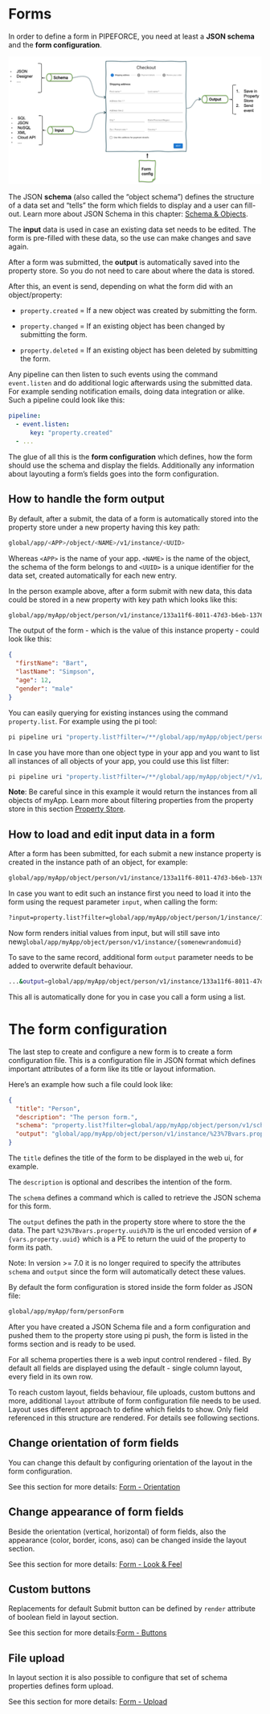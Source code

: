 # Forms

In order to define a form in PIPEFORCE, you need at least a **JSON schema** and the **form configuration**.

![](../img/grafik-20201023-083314.png)

The JSON **schema** (also called the “object schema”) defines the structure of a data set and “tells” the form which fields to display and a user can fill-out. Learn more about JSON Schema in this chapter: [Schema & Objects](../guides/schema-&-objects).

The **input** data is used in case an existing data set needs to be edited. The form is pre-filled with these data, so the use can make changes and save again.

After a form was submitted, the **output** is automatically saved into the property store. So you do not need to care about where the data is stored.

After this, an event is send, depending on what the form did with an object/property:

*   `property.created` = If a new object was created by submitting the form.
    
*   `property.changed` = If an existing object has been changed by submitting the form.
    
*   `property.deleted` = If an existing object has been deleted by submitting the form.
    

Any pipeline can then listen to such events using the command `event.listen` and do additional logic afterwards using the submitted data. For example sending notification emails, doing data integration or alike. Such a pipeline could look like this:

```yaml
pipeline:
  - event.listen:
      key: "property.created"
  - ...
```

The glue of all this is the **form configuration** which defines, how the form should use the schema and display the fields. Additionally any information about layouting a form’s fields goes into the form configuration.

## How to handle the form output

By default, after a submit, the data of a form is automatically stored into the property store under a new property having this key path:

```bash
global/app/<APP>/object/<NAME>/v1/instance/<UUID>
```

Whereas `<APP>` is the name of your app. `<NAME>` is the name of the object, the schema of the form belongs to and `<UUID>` is a unique identifier for the data set, created automatically for each new entry.

In the person example above, after a form submit with new data, this data could be stored in a new property with key path which looks like this:

```bash
global/app/myApp/object/person/v1/instance/133a11f6-8011-47d3-b6eb-1376cca5e6b6
```

The output of the form - which is the value of this instance property - could look like this:

```json
{
  "firstName": "Bart",
  "lastName": "Simpson",
  "age": 12,
  "gender": "male"
}
```

You can easily querying for existing instances using the command `property.list`. For example using the pi tool:

```bash
pi pipeline uri "property.list?filter=/**/global/app/myApp/object/person/v1/instance/*"
```

In case you have more than one object type in your app and you want to list all instances of all objects of your app, you could use this list filter:

```bash
pi pipeline uri "property.list?filter=/**/global/app/myApp/object/*/v1/instance/*"
```

**Note**: Be careful since in this example it would return the instances from all objects of myApp. Learn more about filtering properties from the property store in this section [Property Store](../guides/propertystore).

## How to load and edit input data in a form

After a form has been submitted, for each submit a new instance property is created in the instance path of an object, for example:

```bash
global/app/myApp/object/person/v1/instance/133a11f6-8011-47d3-b6eb-1376cca5e6b6
```

In case you want to edit such an instance first you need to load it into the form using the request parameter `input`, when calling the form:

```bash
?input=property.list?filter=global/app/myApp/object/person/1/instance/133a11f6-8011-47d3-b6eb-1376cca5e6b6
```

Now form renders initial values from input, but will still save into new`global/app/myApp/object/person/v1/instance/{somenewrandomuid}`

To save to the same record, additional form `output` parameter needs to be added to overwrite default behaviour.

```bash
...&output=global/app/myApp/object/person/v1/instance/133a11f6-8011-47d3-b6eb-1376cca5e6b6
```

This all is automatically done for you in case you call a form using a list.

# The form configuration

The last step to create and configure a new form is to create a form configuration file. This is a configuration file in JSON format which defines important attributes of a form like its title or layout information.

Here’s an example how such a file could look like:

```json
{
  "title": "Person",
  "description": "The person form.",
  "schema": "property.list?filter=global/app/myApp/object/person/v1/schema",
  "output": "global/app/myApp/object/person/v1/instance/%23%7Bvars.property.uuid%7D"
}
```

The `title` defines the title of the form to be displayed in the web ui, for example.

The `description` is optional and describes the intention of the form.

The `schema` defines a command which is called to retrieve the JSON schema for this form.

The `output` defines the path in the property store where to store the the data. The part `%23%7Bvars.property.uuid%7D` is the url encoded version of `#{vars.property.uuid}` which is a PE to return the uuid of the property to form its path.

Note: In version >= 7.0 it is no longer required to specify the attributes `schema` and `output` since the form will automatically detect these values.

By default the form configuration is stored inside the form folder as JSON file:

```bash
global/app/myApp/form/personForm
```

After you have created a JSON Schema file and a form configuration and pushed them to the property store using pi push, the form is listed in the forms section and is ready to be used.

For all schema properties there is a web input control rendered - filed. By default all fields are displayed using the default - single column layout, every field in its own row.

To reach custom layout, fields behaviour, file uploads, custom buttons and more, additional `layout` attribute of form configuration file needs to be used. Layout uses different approach to define which fields to show. Only field referenced in this structure are rendered. For details see following sections.

## Change orientation of form fields

You can change this default by configuring orientation of the layout in the form configuration.

See this section for more details: [Form - Orientation](../guides/forms/orientation)

## Change appearance of form fields

Beside the orientation (vertical, horizontal) of form fields, also the appearance (color, border, icons, aso) can be changed inside the layout section.

See this section for more details: [Form - Look & Feel](../guides/forms/look-and-feel)

## Custom buttons

Replacements for default Submit button can be defined by `render` attribute of boolean field in layout section.

See this section for more details:[Form - Buttons](../guides/forms/buttons)

## File upload

In layout section it is also possible to configure that set of schema properties defines form upload.

See this section for more details: [Form - Upload](../guides/forms/upload)
